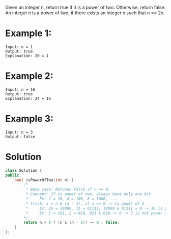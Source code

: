Given an integer n, return true if it is a power of two. Otherwise, return false.
An integer n is a power of two, if there exists an integer x such that n == 2x.

# Example 1:
```
Input: n = 1
Output: true
Explanation: 20 = 1
```
# Example 2:
```
Input: n = 16
Output: true
Explanation: 24 = 16
```
# Example 3:
```
Input: n = 3
Output: false
```

# Solution
```cpp
class Solution {
public:
    bool isPowerOfTwo(int n) {
        /*
         * Base case: Returen false if n <= 0;
         * Concept: If is power of two, always have only one bit
         *     Ex: 2 = 10, 4 = 100, 8 = 1000, ...
         * Trick: x = n & (n - 1), if x == 0 -> is power of 2
         *     Ex: 16 = 10000, 15 = 01111, 10000 & 01111 = 0 -> 16 is power of two
         *     Ex: 3 = 101, 2 = 010, 011 & 010 != 0 -> 3 is not power of two
        */
        return n > 0 ? (n & (n - 1)) == 0 : false;
    }
};
```